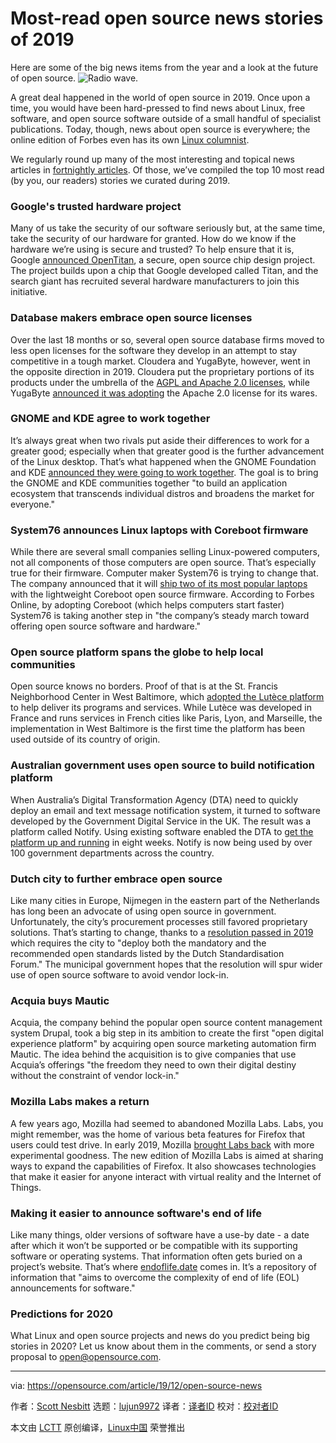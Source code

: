 [#]: collector: (lujun9972)
[#]: translator: ( )
[#]: reviewer: ( )
[#]: publisher: ( )
[#]: url: ( )
[#]: subject: (Most-read open source news stories of 2019)
[#]: via: (https://opensource.com/article/19/12/open-source-news)
[#]: author: (Scott Nesbitt https://opensource.com/users/scottnesbitt)

Most-read open source news stories of 2019
======
Here are some of the big news items from the year and a look at the
future of open source.
![Radio wave.][1]

A great deal happened in the world of open source in 2019. Once upon a time, you would have been hard-pressed to find news about Linux, free software, and open source software outside of a small handful of specialist publications. Today, though, news about open source is everywhere; the online edition of Forbes even has its own [Linux columnist][2].

We regularly round up many of the most interesting and topical news articles in [fortnightly articles][3]. Of those, we’ve compiled the top 10 most read (by you, our readers) stories we curated during 2019.

### Google's trusted hardware project

Many of us take the security of our software seriously but, at the same time, take the security of our hardware for granted. How do we know if the hardware we’re using is secure and trusted? To help ensure that it is, Google [announced OpenTitan][4], a secure, open source chip design project. The project builds upon a chip that Google developed called Titan, and the search giant has recruited several hardware manufacturers to join this initiative.

### Database makers embrace open source licenses

Over the last 18 months or so, several open source database firms moved to less open licenses for the software they develop in an attempt to stay competitive in a tough market. Cloudera and YugaByte, however, went in the opposite direction in 2019. Cloudera put the proprietary portions of its products under the umbrella of the [AGPL and Apache 2.0 licenses][5], while YugaByte [announced it was adopting][6] the Apache 2.0 license for its wares.

### GNOME and KDE agree to work together

It’s always great when two rivals put aside their differences to work for a greater good; especially when that greater good is the further advancement of the Linux desktop. That’s what happened when the GNOME Foundation and KDE [announced they were going to work together][7]. The goal is to bring the GNOME and KDE communities together "to build an application ecosystem that transcends individual distros and broadens the market for everyone."

### System76 announces Linux laptops with Coreboot firmware

While there are several small companies selling Linux-powered computers, not all components of those computers are open source. That’s especially true for their firmware. Computer maker System76 is trying to change that. The company announced that it will [ship two of its most popular laptops][8] with the lightweight Coreboot open source firmware. According to Forbes Online, by adopting Coreboot (which helps computers start faster) System76 is taking another step in "the company’s steady march toward offering open source software and hardware."

### Open source platform spans the globe to help local communities

Open source knows no borders. Proof of that is at the St. Francis Neighborhood Center in West Baltimore, which [adopted the Lutèce platform][9] to help deliver its programs and services. While Lutèce was developed in France and runs services in French cities like Paris, Lyon, and Marseille, the implementation in West Baltimore is the first time the platform has been used outside of its country of origin.

### Australian government uses open source to build notification platform

When Australia’s Digital Transformation Agency (DTA) need to quickly deploy an email and text message notification system, it turned to software developed by the Government Digital Service in the UK. The result was a platform called Notify. Using existing software enabled the DTA to [get the platform up and running][10] in eight weeks. Notify is now being used by over 100 government departments across the country.

### Dutch city to further embrace open source

Like many cities in Europe, Nijmegen in the eastern part of the Netherlands has long been an advocate of using open source in government. Unfortunately, the city’s procurement processes still favored proprietary solutions. That’s starting to change, thanks to a [resolution passed in 2019][11] which requires the city to "deploy both the mandatory and the recommended open standards listed by the Dutch Standardisation Forum." The municipal government hopes that the resolution will spur wider use of open source software to avoid vendor lock-in.

### Acquia buys Mautic

Acquia, the company behind the popular open source content management system Drupal, took a big step in its ambition to create the first "open digital experience platform" by acquiring open source marketing automation firm Mautic. The idea behind the acquisition is to give companies that use Acquia’s offerings "the freedom they need to own their digital destiny without the constraint of vendor lock-in."

### Mozilla Labs makes a return

A few years ago, Mozilla had seemed to abandoned Mozilla Labs. Labs, you might remember, was the home of various beta features for Firefox that users could test drive. In early 2019, Mozilla [brought Labs back][12] with more experimental goodness. The new edition of Mozilla Labs is aimed at sharing ways to expand the capabilities of Firefox. It also showcases technologies that make it easier for anyone interact with virtual reality and the Internet of Things.

### Making it easier to announce software's end of life

Like many things, older versions of software have a use-by date - a date after which it won’t be supported or be compatible with its supporting software or operating systems. That information often gets buried on a project’s website. That’s where [endoflife.date][13] comes in. It’s a repository of information that "aims to overcome the complexity of end of life (EOL) announcements for software."

### Predictions for 2020

What Linux and open source projects and news do you predict being big stories in 2020? Let us know about them in the comments, or send a story proposal to [open@opensource.com][14].

--------------------------------------------------------------------------------

via: https://opensource.com/article/19/12/open-source-news

作者：[Scott Nesbitt][a]
选题：[lujun9972][b]
译者：[译者ID](https://github.com/译者ID)
校对：[校对者ID](https://github.com/校对者ID)

本文由 [LCTT](https://github.com/LCTT/TranslateProject) 原创编译，[Linux中国](https://linux.cn/) 荣誉推出

[a]: https://opensource.com/users/scottnesbitt
[b]: https://github.com/lujun9972
[1]: https://opensource.com/sites/default/files/styles/image-full-size/public/lead-images/news-radio-wave-lead_520.png?itok=J86HG1Vg (Radio wave.)
[2]: https://opensource.com/article/19/9/found-linux-video-gaming
[3]: https://opensource.com/tags/news
[4]: https://techcrunch.com/2019/11/05/google-opentitan-secure-chip/
[5]: https://www.cbronline.com/news/cloudera-open-source
[6]: http://www.dbta.com/Editorial/News-Flashes/YugaByte-Becomes-100-percent-Open-Source-Under-Apache-20-License-133083.aspx
[7]: https://www.zdnet.com/article/gnome-and-kde-work-together-on-the-linux-desktop/
[8]: https://www.forbes.com/sites/jasonevangelho/2019/10/10/system76-will-begin-shipping-2-linux-laptops-with-coreboot-based-open-source-firmware/#3c5fb7294e64
[9]: https://technical.ly/baltimore/2019/04/19/paris-lutece-open-source-platform-city-services-west-baltimore-community-center-st-francis/
[10]: https://www.zdnet.com/article/open-source-notify-gov-au-delivered-in-eight-weeks-for-a-cost-of-au150k/
[11]: https://joinup.ec.europa.eu/collection/open-source-observatory-osor/news/not-having-choose
[12]: https://betanews.com/2018/12/28/mozilla-labs-is-back/
[13]: https://endoflife.date/
[14]: mailto:open@opensource.com
